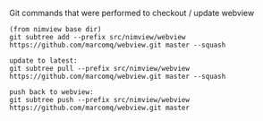 Git commands that were performed to checkout / update webview
```
(from nimview base dir)
git subtree add --prefix src/nimview/webview  https://github.com/marcomq/webview.git master --squash

update to latest:
git subtree pull --prefix src/nimview/webview  https://github.com/marcomq/webview.git master --squash

push back to webview:
git subtree push --prefix src/nimview/webview  https://github.com/marcomq/webview.git master

```